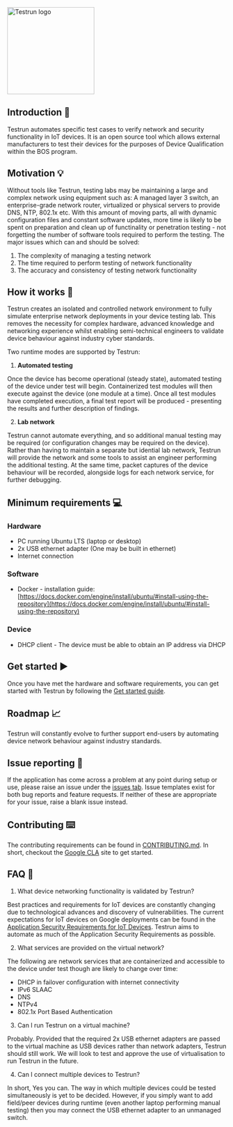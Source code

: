   <img width="200" alt="Testrun logo" src="https://user-images.githubusercontent.com/7399056/221927867-4190a4e8-a571-4e40-9c2b-65780ad9264c.png" alt="Testrun">

## Introduction :wave:
Testrun automates specific test cases to verify network and security functionality in IoT devices. It is an open source tool which allows external manufacturers to test their devices for the purposes of Device Qualification within the BOS program.

## Motivation :bulb:
Without tools like Testrun, testing labs may be maintaining a large and complex network using equipment such as: A managed layer 3 switch, an enterprise-grade network router, virtualized or physical servers to provide DNS, NTP, 802.1x etc. With this amount of moving parts, all with dynamic configuration files and constant software updates, more time is likely to be spent on preparation and clean up of functinality or penetration testing - not forgetting the number of software tools required to perform the testing. The major issues which can and should be solved:
 1) The complexity of managing a testing network
 2) The time required to perform testing of network functionality
 3) The accuracy and consistency of testing network functionality

## How it works :triangular_ruler:
Testrun creates an isolated and controlled network environment to fully simulate enterprise network deployments in your device testing lab. 
This removes the necessity for complex hardware, advanced knowledge and networking experience whilst enabling semi-technical engineers to validate device 
behaviour against industry cyber standards. 

Two runtime modes are supported by Testrun:

1) <strong>Automated testing</strong>

Once the device has become operational (steady state), automated testing of the device under test will begin. Containerized test modules will then execute against the device (one module at a time). Once all test modules have completed execution, a final test report will be produced - presenting the results and further description of findings.

2) <strong>Lab network</strong>

Testrun cannot automate everything, and so additional manual testing may be required (or configuration changes may be required on the device). Rather than having to maintain a separate but idential lab network, Testrun will provide the network and some tools to assist an engineer performing the additional testing. At the same time, packet captures of the device behaviour will be recorded, alongside logs for each network service, for further debugging.

## Minimum requirements :computer:
### Hardware
 - PC running Ubuntu LTS (laptop or desktop)
 - 2x USB ethernet adapter (One may be built in ethernet)
 - Internet connection
### Software
- Docker - installation guide: [https://docs.docker.com/engine/install/ubuntu/#install-using-the-repository](https://docs.docker.com/engine/install/ubuntu/#install-using-the-repository)
### Device
 - DHCP client - The device must be able to obtain an IP address via DHCP

## Get started ▶️
Once you have met the hardware and software requirements, you can get started with Testrun by following the [Get started guide](docs/get_started.md).

## Roadmap :chart_with_upwards_trend:
Testrun will constantly evolve to further support end-users by automating device network behaviour against industry standards.

## Issue reporting :triangular_flag_on_post:
If the application has come across a problem at any point during setup or use, please raise an issue under the [issues tab](https://github.com/auto-iot/test-run/issues). Issue templates exist for both bug reports and feature requests. If neither of these are appropriate for your issue, raise a blank issue instead.

## Contributing :keyboard:
The contributing requirements can be found in [CONTRIBUTING.md](CONTRIBUTING.md). In short, checkout the [Google CLA](https://cla.developers.google.com/) site to get started.

## FAQ :raising_hand:
1) What device networking functionality is validated by Testrun?

  Best practices and requirements for IoT devices are constantly changing due to technological advances and discovery of vulnerabilities. 
  The current expectations for IoT devices on Google deployments can be found in the [Application Security Requirements for IoT Devices](https://partner-security.withgoogle.com/docs/iot_requirements).
  Testrun aims to automate as much of the Application Security Requirements as possible.

2) What services are provided on the virtual network?

  The following are network services that are containerized and accessible to the device under test though are likely to change over time:
 - DHCP in failover configuration with internet connectivity
 - IPv6 SLAAC
 - DNS
 - NTPv4
 - 802.1x Port Based Authentication
  
3) Can I run Testrun on a virtual machine?

  Probably. Provided that the required 2x USB ethernet adapters are passed to the virtual machine as USB devices rather than network adapters, Testrun should
  still work. We will look to test and approve the use of virtualisation to run Testrun in the future.

 4) Can I connect multiple devices to Testrun?

  In short, Yes you can. The way in which multiple devices could be tested simultaneously is yet to be decided. However, if you simply want to add field/peer devices during runtime (even another laptop performing manual testing) then you may connect the USB ethernet adapter to an unmanaged switch.
